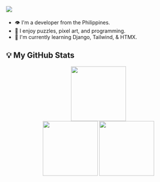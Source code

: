 <h1>
    <!-- https://readme-typing-svg.demolab.com/demo/ -->
    <img src="https://readme-typing-svg.herokuapp.com/?font=Righteous&color=FB8C00&size=38&center=false&vCenter=true&width=400&duration=4000&lines=Hello!+👋;+I'm+Luis+Abhram!+👁️;Welcome+to+my+Profile!+😎"/>
</h1>

- 👁 I'm a developer from the Philippines.
- 🚀 I enjoy puzzles, pixel art, and programming.
- 🌱 I'm currently learning Django, Tailwind, & HTMX.

## 💡 My GitHub Stats 

<div align="center">
    
<picture>
    <!-- https://streak-stats.demolab.com/demo/ -->
    <source
        srcset="https://streak-stats.demolab.com?user=cymophic&locale=en&mode=daily&hide_border=false&card_width=437&dates=E4E4E4&date_format=n/j[/y]&background=222222&currStreakLabel=FB8C00&currStreakNum=E4E4E4&sideNums=E4E4E4&sideLabels=E4E4E4&border=838383"
        media="(prefers-color-scheme: dark), (prefers-color-scheme: no-preference)"
    />
    <source
        srcset="https://streak-stats.demolab.com?user=cymophic&locale=en&mode=daily&hide_border=false&card_width=437&dates=6A6A6A&date_format=n/j[/y]&background=F6F8FA&currStreakLabel=DB8E00&currStreakNum=111111&sideNums=111111&sideLabels=111111&border=D1D9E0"
        media="(prefers-color-scheme: light)"
    />
    <img src="https://streak-stats.demolab.com?user=cymophic&locale=en&mode=daily&hide_border=false&card_width=437&dates=E4E4E4&date_format=n/j[/y]" height="150"/>
</picture>
    
<br/>

<picture>
    <!-- https://github.com/anuraghazra/github-readme-stats -->
    <source
        srcset="https://github-readme-stats-cymo.vercel.app.vercel.app/api/top-langs?username=cymophic&layout=compact&langs_count=6&card_width=370&exclude_repo=&bg_color=222222&title_color=E4E4E4&text_color=E4E4E4&border_color=838383"
        media="(prefers-color-scheme: dark)"
    />
    <source
        srcset="https://github-readme-stats-cymo.vercel.app.vercel.app/api/top-langs?username=cymophic&layout=compact&langs_count=6&card_width=370&exclude_repo=&bg_color=F6F8FA&title_color=111111&text_color=111111&border_color=D1D9E0"
        media="(prefers-color-scheme: light), (prefers-color-scheme: no-preference)"
    />
    <img src="https://github-readme-stats-cymo.vercel.app.vercel.app/api/top-langs?username=cymophic&layout=compact&langs_count=6&card_width=370&exclude_repo=" height="150"/>
</picture>

<picture>
    <!-- https://github.com/anuraghazra/github-readme-stats -->
    <source
        srcset="https://github-readme-stats-cymo.vercel.app.vercel.app/api?username=cymophic&show_icons=true&card_width=326&icon_color=FB8C00&bg_color=222222&title_color=E4E4E4&text_color=E4E4E4&border_color=838383"
        media="(prefers-color-scheme: dark)"
    />
    <source
        srcset="https://github-readme-stats-cymo.vercel.app.vercel.app/api?username=cymophic&show_icons=true&card_width=326&icon_color=DB8E00&bg_color=F6F8FA&title_color=111111&text_color=6A6A6A&border_color=D1D9E0"
        media="(prefers-color-scheme: light), (prefers-color-scheme: no-preference)"
    />
    <img src="https://github-readme-stats-cymo.vercel.app.vercel.app/api?username=cymophic&show_icons=true&card_width=326" height="150"/>
</picture>

<br/>
<br/>

<kbd>
    <picture>
    <!-- https://github.com/antonkomarev/github-profile-views-counter -->
        <source srcset="https://komarev.com/ghpvc/?username=cymophic&base=500&color=orange&abbreviated=true&label=Profile+Views&style=flat-square"/>
        <img src="https://komarev.com/ghpvc/?username=cymophic&base=500&color=orange&abbreviated=true&label=Profile+Views&style=flat-square" height="15" align="center">
    </picture>
</kbd>
  
</div>
